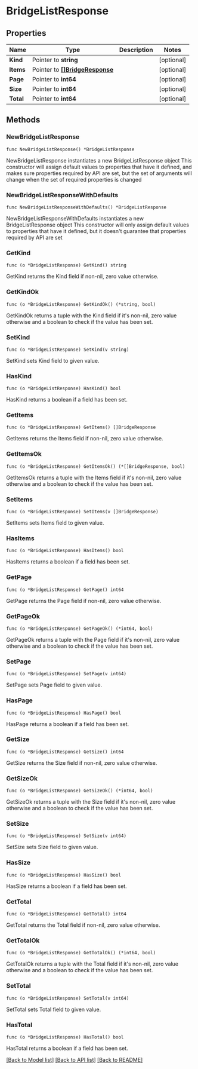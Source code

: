 # BridgeListResponse

## Properties

Name | Type | Description | Notes
------------ | ------------- | ------------- | -------------
**Kind** | Pointer to **string** |  | [optional] 
**Items** | Pointer to [**[]BridgeResponse**](BridgeResponse.md) |  | [optional] 
**Page** | Pointer to **int64** |  | [optional] 
**Size** | Pointer to **int64** |  | [optional] 
**Total** | Pointer to **int64** |  | [optional] 

## Methods

### NewBridgeListResponse

`func NewBridgeListResponse() *BridgeListResponse`

NewBridgeListResponse instantiates a new BridgeListResponse object
This constructor will assign default values to properties that have it defined,
and makes sure properties required by API are set, but the set of arguments
will change when the set of required properties is changed

### NewBridgeListResponseWithDefaults

`func NewBridgeListResponseWithDefaults() *BridgeListResponse`

NewBridgeListResponseWithDefaults instantiates a new BridgeListResponse object
This constructor will only assign default values to properties that have it defined,
but it doesn't guarantee that properties required by API are set

### GetKind

`func (o *BridgeListResponse) GetKind() string`

GetKind returns the Kind field if non-nil, zero value otherwise.

### GetKindOk

`func (o *BridgeListResponse) GetKindOk() (*string, bool)`

GetKindOk returns a tuple with the Kind field if it's non-nil, zero value otherwise
and a boolean to check if the value has been set.

### SetKind

`func (o *BridgeListResponse) SetKind(v string)`

SetKind sets Kind field to given value.

### HasKind

`func (o *BridgeListResponse) HasKind() bool`

HasKind returns a boolean if a field has been set.

### GetItems

`func (o *BridgeListResponse) GetItems() []BridgeResponse`

GetItems returns the Items field if non-nil, zero value otherwise.

### GetItemsOk

`func (o *BridgeListResponse) GetItemsOk() (*[]BridgeResponse, bool)`

GetItemsOk returns a tuple with the Items field if it's non-nil, zero value otherwise
and a boolean to check if the value has been set.

### SetItems

`func (o *BridgeListResponse) SetItems(v []BridgeResponse)`

SetItems sets Items field to given value.

### HasItems

`func (o *BridgeListResponse) HasItems() bool`

HasItems returns a boolean if a field has been set.

### GetPage

`func (o *BridgeListResponse) GetPage() int64`

GetPage returns the Page field if non-nil, zero value otherwise.

### GetPageOk

`func (o *BridgeListResponse) GetPageOk() (*int64, bool)`

GetPageOk returns a tuple with the Page field if it's non-nil, zero value otherwise
and a boolean to check if the value has been set.

### SetPage

`func (o *BridgeListResponse) SetPage(v int64)`

SetPage sets Page field to given value.

### HasPage

`func (o *BridgeListResponse) HasPage() bool`

HasPage returns a boolean if a field has been set.

### GetSize

`func (o *BridgeListResponse) GetSize() int64`

GetSize returns the Size field if non-nil, zero value otherwise.

### GetSizeOk

`func (o *BridgeListResponse) GetSizeOk() (*int64, bool)`

GetSizeOk returns a tuple with the Size field if it's non-nil, zero value otherwise
and a boolean to check if the value has been set.

### SetSize

`func (o *BridgeListResponse) SetSize(v int64)`

SetSize sets Size field to given value.

### HasSize

`func (o *BridgeListResponse) HasSize() bool`

HasSize returns a boolean if a field has been set.

### GetTotal

`func (o *BridgeListResponse) GetTotal() int64`

GetTotal returns the Total field if non-nil, zero value otherwise.

### GetTotalOk

`func (o *BridgeListResponse) GetTotalOk() (*int64, bool)`

GetTotalOk returns a tuple with the Total field if it's non-nil, zero value otherwise
and a boolean to check if the value has been set.

### SetTotal

`func (o *BridgeListResponse) SetTotal(v int64)`

SetTotal sets Total field to given value.

### HasTotal

`func (o *BridgeListResponse) HasTotal() bool`

HasTotal returns a boolean if a field has been set.


[[Back to Model list]](../README.md#documentation-for-models) [[Back to API list]](../README.md#documentation-for-api-endpoints) [[Back to README]](../README.md)


